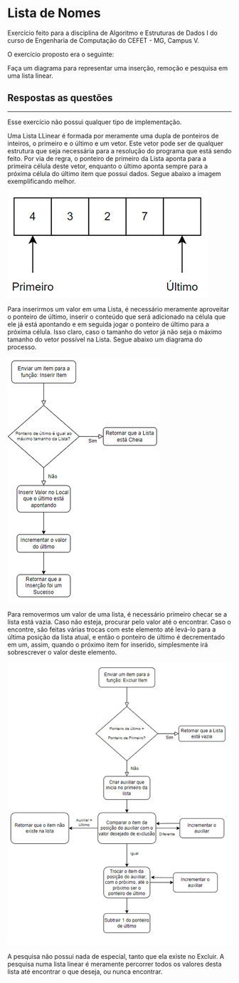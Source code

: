 # Lista de Nomes 

Exercício feito para a disciplina de Algoritmo e Estruturas de Dados I do curso de Engenharia de Computação do CEFET - MG, Campus V.

O exercício proposto era o seguinte:

Faça um diagrama para representar uma inserção, remoção e pesquisa em uma lista linear.

## Respostas as questões
--------------------

Esse exercício não possui qualquer tipo de implementação.

Uma Lista LLinear é formada por meramente uma dupla de ponteiros de inteiros, o primeiro e o último e um vetor. Este vetor pode ser de qualquer estrutura que seja necessária para a resolução do programa que está sendo feito. Por via de regra, o ponteiro de primeiro da Lista aponta para a primeira célula deste vetor, enquanto o último aponta sempre para a próxima célula do último item que possui dados. Segue abaixo a imagem exemplificando melhor.

![lista]

[lista]: https://github.com/ppinheirosiqueira/Lista-1-Exercicios-de-Lista/blob/main/Ex1/images/Lista.png "Exemplo de Lista"

Para inserirmos um valor em uma Lista, é necessário meramente aproveitar o ponteiro de último, inserir o conteúdo que será adicionado na célula que ele já está apontando e em seguida jogar o ponteiro de último para a próxima célula. Isso claro, caso o tamanho do vetor já não seja o máximo tamanho do vetor possível na Lista. Segue abaixo um diagrama do processo.

![inserir]

[inserir]: https://github.com/ppinheirosiqueira/Lista-1-Exercicios-de-Lista/blob/main/Ex1/images/Inserir.png "Diagrama Inserir"

Para removermos um valor de uma lista, é necessário primeiro checar se a lista está vazia. Caso não esteja, procurar pelo valor até o encontrar. Caso o encontre, são feitas várias trocas com este elemento até levá-lo para a última posição da lista atual, e então o ponteiro de último é decrementado em um, assim, quando o próximo item for inserido, simplesmente irá sobrescrever o valor deste elemento.

![excluir]

[excluir]: https://github.com/ppinheirosiqueira/Lista-1-Exercicios-de-Lista/blob/main/Ex1/images/Excluir.png "Diagrama Excluir"

A pesquisa não possui nada de especial, tanto que ela existe no Excluir. A pesquisa numa lista linear é meramente percorrer todos os valores desta lista até encontrar o que deseja, ou nunca encontrar.
